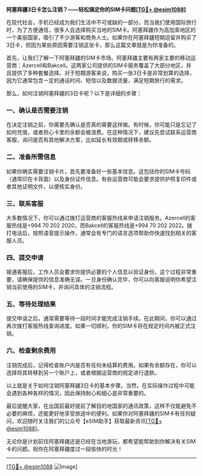 **阿塞拜疆3日卡怎么注销？——轻松搞定你的SIM卡问题[[TG💪+ @esim1088](https://t.me/s/esim1088)]**

在现代社会，手机已经成为我们生活中不可或缺的一部分。而当我们使用国际旅行时，为了方便通信，很多人会选择购买当地的SIM卡。阿塞拜疆作为高加索地区的一个美丽国家，吸引了不少游客和商务人士。如果你在阿塞拜疆短期逗留并购买了3日卡，但因为某些原因需要注销这张卡，那么这篇文章就是为你准备的。

首先，让我们了解一下阿塞拜疆的SIM卡市场。阿塞拜疆主要有两家主要的移动运营商：Azercell和Bakcell。这两家公司提供的SIM卡服务覆盖了大部分地区，并且提供了多种套餐选择。对于短期游客来说，购买一张3日卡是非常划算的选择，因为它通常包含一定的通话时间、短信以及数据流量，满足短期旅行的需求。

那么，如何注销阿塞拜疆的3日卡呢？以下是详细的步骤：

### 一、确认是否需要注销

在决定注销之前，你需要先确认是否真的需要这样做。有时候，你可能只是忘记了如何充值，或者担心卡里的余额会被浪费。在这种情况下，建议先尝试联系运营商客服，询问是否有其他解决方案，比如延长有效期或转移余额。

### 二、准备所需信息

如果你确实需要注销卡片，首先要准备好一些基本信息。这包括你的SIM卡号码（通常印在卡背面）以及身份证件信息。有些运营商可能会要求提供护照复印件或者其他证明文件，以便核实身份。

### 三、联系客服

大多数情况下，你可以通过拨打运营商的客服热线来申请注销服务。Azercell的客服热线是+994 70 202 2020，而Bakcell的客服热线是+994 70 202 2022。拨打电话后，按照语音提示操作，通常会有专门的语言选项帮助你快速找到相关的客服人员。

### 四、提交申请

接通客服后，工作人员会要求你提供必要的个人信息以验证身份。这个过程非常重要，请确保提供的信息准确无误。一旦身份确认完毕，你可以向客服说明你希望注销当前使用的SIM卡，并询问具体的注销流程。

### 五、等待处理结果

提交申请之后，通常需要等待一段时间才能完成注销手续。在此期间，你可以通过再次拨打客服热线查询进度。如果一切顺利，你的SIM卡将在规定时间内被正式注销。

### 六、检查剩余费用

注销完成后，记得检查账户内是否有任何未结算的费用。如果有余额存在，你可以选择将其转移到另一个账户上，或者根据运营商的规定进行退款。

以上就是关于如何注销阿塞拜疆3日卡的基本步骤。当然，在实际操作过程中可能会遇到各种各样的情况，因此保持耐心和细心是非常重要的。

最后提醒大家，在出国前最好提前了解目的地国家的通讯政策，这样不仅能避免不必要的麻烦，还能更好地享受旅途中的便利。如果你对阿塞拜疆的SIM卡有任何疑问，欢迎随时关注我们的公众号【eSIM助手】获取最新资讯[[TG💪+ @esim1088](https://t.me/s/esim1088)]。

无论你是计划前往阿塞拜疆还是已经在当地游玩，都希望能帮助到你解决有关SIM卡的问题。祝你在阿塞拜疆度过一段愉快的时光！

---

[[TG💪+ @esim1088](https://t.me/s/esim1088) ![Image](https://i.postimg.cc/4NQfJmqS/Snipaste-2025-05-13-00-14-12.png)]
